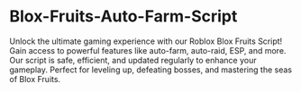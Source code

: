 # Blox-Fruits-Auto-Farm-Script
Unlock the ultimate gaming experience with our Roblox Blox Fruits Script! Gain access to powerful features like auto-farm, auto-raid, ESP, and more. Our script is safe, efficient, and updated regularly to enhance your gameplay. Perfect for leveling up, defeating bosses, and mastering the seas of Blox Fruits.
